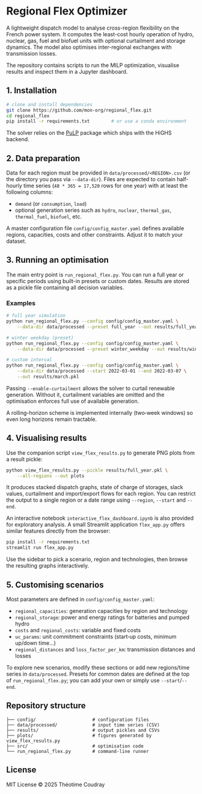 # Regional Flex Optimizer

A lightweight dispatch model to analyse cross-region flexibility on the French power system. It computes the least-cost hourly operation of hydro, nuclear, gas, fuel and biofuel units with optional curtailment and storage dynamics. The model also optimises inter-regional exchanges with transmission losses.

The repository contains scripts to run the MILP optimization, visualise results and inspect them in a Jupyter dashboard.

## 1. Installation

```bash
# clone and install dependencies
git clone https://github.com/mon-org/regional_flex.git
cd regional_flex
pip install -r requirements.txt        # or use a conda environment
```

The solver relies on the [PuLP](https://pypi.org/project/PuLP/) package which ships with the HiGHS backend.

## 2. Data preparation

Data for each region must be provided in `data/processed/<REGION>.csv` (or the directory you pass via `--data-dir`). Files are expected to contain half-hourly time series (`48 * 365 = 17,520` rows for one year) with at least the following columns:

- `demand` (or `consumption`, `load`)
- optional generation series such as `hydro`, `nuclear`, `thermal_gas`, `thermal_fuel`, `biofuel`, etc.

A master configuration file `config/config_master.yaml` defines available regions, capacities, costs and other constraints. Adjust it to match your dataset.

## 3. Running an optimisation

The main entry point is `run_regional_flex.py`. You can run a full year or specific periods using built-in presets or custom dates. Results are stored as a pickle file containing all decision variables.

### Examples

```bash
# full year simulation
python run_regional_flex.py --config config/config_master.yaml \
    --data-dir data/processed --preset full_year --out results/full_year.pkl

# winter weekday (preset)
python run_regional_flex.py --config config/config_master.yaml \
    --data-dir data/processed --preset winter_weekday --out results/winter_weekday.pkl

# custom interval
python run_regional_flex.py --config config/config_master.yaml \
    --data-dir data/processed --start 2022-03-01 --end 2022-03-07 \
    --out results/march.pkl
```

Passing `--enable-curtailment` allows the solver to curtail renewable generation. Without it, curtailment variables are omitted and the optimisation enforces full use of available generation.

A rolling-horizon scheme is implemented internally (two‑week windows) so even long horizons remain tractable.

## 4. Visualising results

Use the companion script `view_flex_results.py` to generate PNG plots from a result pickle:

```bash
python view_flex_results.py --pickle results/full_year.pkl \
    --all-regions --out plots
```

It produces stacked dispatch graphs, state of charge of storages, slack values, curtailment and import/export flows for each region. You can restrict the output to a single region or a date range using `--region`, `--start` and `--end`.

An interactive notebook `interactive_flex_dashboard.ipynb` is also provided for exploratory analysis. A small Streamlit application `flex_app.py` offers similar features directly from the browser:

```bash
pip install -r requirements.txt
streamlit run flex_app.py
```

Use the sidebar to pick a scenario, region and technologies, then browse the resulting graphs interactively.

## 5. Customising scenarios

Most parameters are defined in `config/config_master.yaml`:

- `regional_capacities`: generation capacities by region and technology
- `regional_storage`: power and energy ratings for batteries and pumped hydro
- `costs` and `regional_costs`: variable and fixed costs
- `uc_params`: unit commitment constraints (start‑up costs, minimum up/down time...)
- `regional_distances` and `loss_factor_per_km`: transmission distances and losses

To explore new scenarios, modify these sections or add new regions/time series in `data/processed`. Presets for common dates are defined at the top of `run_regional_flex.py`; you can add your own or simply use `--start`/`--end`.

## Repository structure

```
├── config/                     # configuration files
├── data/processed/             # input time series (CSV)
├── results/                    # output pickles and CSVs
├── plots/                      # figures generated by view_flex_results.py
├── src/                        # optimisation code
└── run_regional_flex.py        # command-line runner
```

## License

MIT License © 2025 Théotime Coudray


